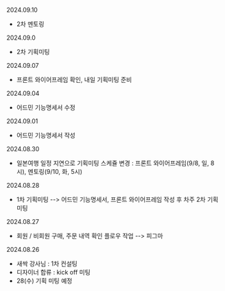 2024.09.10
- 2차 멘토링

2024.09.0
- 2차 기획미팅

2024.09.07
- 프론트 와이어프레임 확인, 내일 기획미팅 준비

2024.09.04
- 어드민 기능명세서 수정

2024.09.01
- 어드민 기능명세서 작성

2024.08.30
- 일본여행 일정 지연으로 기획미팅 스케쥴 변경 : 프론트 와이어프레임(9/8, 일, 8시), 멘토링(9/10, 화, 5시) 

2024.08.28
- 1차 기획미팅 --> 어드민 기능명세서, 프론트 와이어프레임 작성 후 차주 2차 기획미팅

2024.08.27
- 회원 / 비회원 구매, 주문 내역 확인 플로우 작업 --> 피그마

2024.08.26
- 새싹 강사님 : 1차 컨설팅
- 디자이너 합류 : kick off 미팅
- 28(수) 기획 미팅 예정